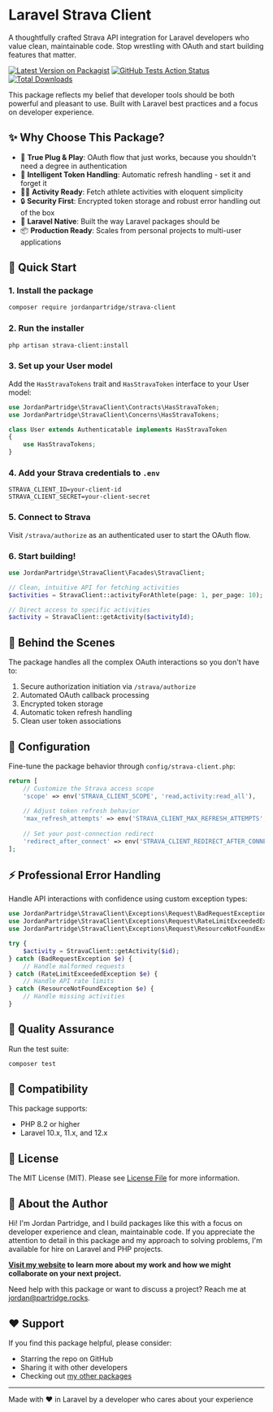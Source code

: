# Laravel Strava Client

A thoughtfully crafted Strava API integration for Laravel developers who value clean, maintainable code. Stop wrestling with OAuth and start building features that matter.

[![Latest Version on Packagist](https://img.shields.io/packagist/v/jordanpartridge/strava-client.svg?style=flat-square)](https://packagist.org/packages/jordanpartridge/strava-client)
[![GitHub Tests Action Status](https://img.shields.io/github/actions/workflow/status/jordanpartridge/strava-client/run-tests.yml?branch=main&label=tests&style=flat-square)](https://github.com/jordanpartridge/strava-client/actions?query=workflow%3Arun-tests+branch%3Amain)
[![Total Downloads](https://img.shields.io/packagist/dt/jordanpartridge/strava-client.svg?style=flat-square)](https://packagist.org/packages/jordanpartridge/strava-client)

This package reflects my belief that developer tools should be both powerful and pleasant to use. Built with Laravel best practices and a focus on developer experience.

## ✨ Why Choose This Package?

- 🔌 **True Plug & Play**: OAuth flow that just works, because you shouldn't need a degree in authentication
- 🔄 **Intelligent Token Handling**: Automatic refresh handling - set it and forget it
- 🏃‍♂️ **Activity Ready**: Fetch athlete activities with eloquent simplicity
- 🔒 **Security First**: Encrypted token storage and robust error handling out of the box
- 🎯 **Laravel Native**: Built the way Laravel packages should be
- 📦 **Production Ready**: Scales from personal projects to multi-user applications

## 🚀 Quick Start

### 1. Install the package

```bash
composer require jordanpartridge/strava-client
```

### 2. Run the installer

```bash
php artisan strava-client:install
```

### 3. Set up your User model

Add the `HasStravaTokens` trait and `HasStravaToken` interface to your User model:

```php
use JordanPartridge\StravaClient\Contracts\HasStravaToken;
use JordanPartridge\StravaClient\Concerns\HasStravaTokens;

class User extends Authenticatable implements HasStravaToken
{
    use HasStravaTokens;
}
```

### 4. Add your Strava credentials to `.env`

```env
STRAVA_CLIENT_ID=your-client-id
STRAVA_CLIENT_SECRET=your-client-secret
```

### 5. Connect to Strava

Visit `/strava/authorize` as an authenticated user to start the OAuth flow.

### 6. Start building!

```php
use JordanPartridge\StravaClient\Facades\StravaClient;

// Clean, intuitive API for fetching activities
$activities = StravaClient::activityForAthlete(page: 1, per_page: 10);

// Direct access to specific activities
$activity = StravaClient::getActivity($activityId);
```

## 🔄 Behind the Scenes

The package handles all the complex OAuth interactions so you don't have to:

1. Secure authorization initiation via `/strava/authorize`
2. Automated OAuth callback processing
3. Encrypted token storage
4. Automatic token refresh handling
5. Clean user token associations

## 🔧 Configuration

Fine-tune the package behavior through `config/strava-client.php`:

```php
return [
    // Customize the Strava access scope
    'scope' => env('STRAVA_CLIENT_SCOPE', 'read,activity:read_all'),
    
    // Adjust token refresh behavior
    'max_refresh_attempts' => env('STRAVA_CLIENT_MAX_REFRESH_ATTEMPTS', 3),
    
    // Set your post-connection redirect
    'redirect_after_connect' => env('STRAVA_CLIENT_REDIRECT_AFTER_CONNECT', '/admin'),
];
```

## ⚡️ Professional Error Handling

Handle API interactions with confidence using custom exception types:

```php
use JordanPartridge\StravaClient\Exceptions\Request\BadRequestException;
use JordanPartridge\StravaClient\Exceptions\Request\RateLimitExceededException;
use JordanPartridge\StravaClient\Exceptions\Request\ResourceNotFoundException;

try {
    $activity = StravaClient::getActivity($id);
} catch (BadRequestException $e) {
    // Handle malformed requests
} catch (RateLimitExceededException $e) {
    // Handle API rate limits
} catch (ResourceNotFoundException $e) {
    // Handle missing activities
}
```

## 🧪 Quality Assurance

Run the test suite:

```bash
composer test
```

## 🔄 Compatibility

This package supports:
- PHP 8.2 or higher
- Laravel 10.x, 11.x, and 12.x

## 📝 License

The MIT License (MIT). Please see [License File](LICENSE.md) for more information.

## 👤 About the Author

Hi! I'm Jordan Partridge, and I build packages like this with a focus on developer experience and clean, maintainable code. If you appreciate the attention to detail in this package and my approach to solving problems, I'm available for hire on Laravel and PHP projects.

**[Visit my website](https://jordanpartridge.us) to learn more about my work and how we might collaborate on your next project.**

Need help with this package or want to discuss a project? Reach me at [jordan@partridge.rocks](mailto:jordan@partridge.rocks).

## ❤️ Support

If you find this package helpful, please consider:
- Starring the repo on GitHub
- Sharing it with other developers
- Checking out [my other packages](https://jordanpartridge.us)

---
Made with ♥️ in Laravel by a developer who cares about your experience
